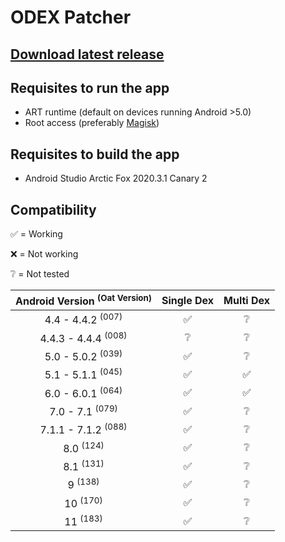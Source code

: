 # ODEX Patcher

<!--
The ART runtime was first introduced in Android 4.4 as an opt-in experimental option, you could enabled it through Developer options.
Since Android 5.0 it became the standard runtime.

The difference between Dalvik and the ART runtime is that Dalvik is JIT and ART is AOT.
-->

## [Download latest release](https://github.com/giacomoferretti/odex-patcher/releases/latest)

## Requisites to run the app

* ART runtime (default on devices running Android >5.0)
* Root access (preferably [Magisk](https://github.com/topjohnwu/Magisk))

## Requisites to build the app

* Android Studio Arctic Fox 2020.3.1 Canary 2

## Compatibility

✅ = Working

❌ = Not working

❔ = Not tested

| Android Version <sup>(Oat Version)</sup> | Single Dex | Multi Dex |
|:-:|:-:|:-:|
| 4.4 - 4.4.2 <sup>(007)</sup> | ✅ | ❔ |
| 4.4.3 - 4.4.4 <sup>(008)</sup> | ❔ | ❔ |
| 5.0 - 5.0.2 <sup>(039)</sup> | ✅ | ❔ |
| 5.1 - 5.1.1 <sup>(045)</sup> | ✅ | ✅ |
| 6.0 - 6.0.1 <sup>(064)</sup> | ✅ | ✅ |
| 7.0 - 7.1 <sup>(079)</sup> | ✅ | ❔ |
| 7.1.1 - 7.1.2 <sup>(088)</sup> | ✅ | ❔ |
| 8.0 <sup>(124)</sup> | ✅ | ❔ |
| 8.1 <sup>(131)</sup> | ✅ | ❔ |
| 9 <sup>(138)</sup> | ✅ | ❔ |
| 10 <sup>(170)</sup> | ✅ | ❔ |
| 11 <sup>(183)</sup> | ✅ | ❔ |